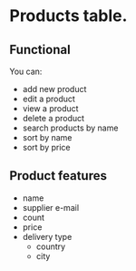 # Products table. 

## Functional
You can:
- add new product
- edit a product
- view a product
- delete a product
- search products by name
- sort by name
- sort by price

## Product features
* name
* supplier e-mail
* count
* price
* delivery type
  * country
  * city

